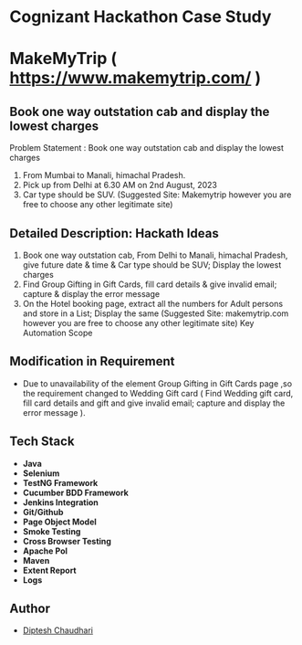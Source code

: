 
# Cognizant Hackathon Case Study
# MakeMyTrip ( https://www.makemytrip.com/ )
## Book one way outstation cab and display the lowest charges
Problem Statement : Book one way outstation cab and display the lowest charges

1. From Mumbai to Manali, himachal Pradesh.
2. Pick up from Delhi at 6.30 AM on 2nd August, 2023
3. Car type should be SUV.
(Suggested Site: Makemytrip however  you are free to choose any other legitimate  site)

## Detailed Description: Hackath Ideas

1. Book one way outstation cab, From Delhi to Manali, himachal Pradesh, give future date & time & Car type should be SUV; Display the lowest charges
2. Find Group Gifting in Gift Cards, fill card details & give invalid email; capture & display the error message
3. On the Hotel booking page, extract all the numbers for Adult persons and store in a List; Display the same
(Suggested Site: makemytrip.com however  you are free to choose any other legitimate site)
Key Automation Scope

## Modification in Requirement 
 
- Due to unavailability of the element Group Gifting in Gift Cards page ,so the requirement changed to Wedding Gift card ( Find Wedding gift card, fill card details and gift and give invalid email; capture and display the error message ).

## Tech Stack

- **Java** 
- **Selenium** 
- **TestNG Framework**
- **Cucumber BDD Framework**
- **Jenkins Integration**
- **Git/Github** 
- **Page Object Model**
- **Smoke Testing**
- **Cross Browser Testing**
- **Apache PoI** 
- **Maven**
- **Extent Report**
- **Logs** 

## Author

- [Diptesh Chaudhari](https://github.com/Diptesh15)





